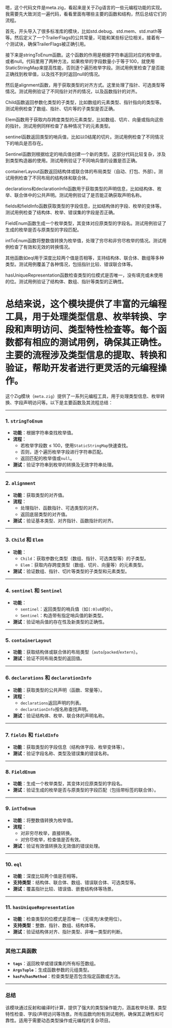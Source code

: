 嗯，这个代码文件是meta.zig，看起来是关于Zig语言的一些元编程功能的实现。我需要先大致浏览一遍代码，看看里面有哪些主要的函数和结构，然后总结它们的流程。

首先，开头导入了很多标准库的模块，比如std.debug、std.mem、std.math等等。然后定义了一个TrailerFlags的公共常量，可能和某些标记位相关。接着有一个测试块，确保TrailerFlags被正确引用。

接下来是stringToEnum函数。这个函数的作用是根据字符串返回对应的枚举值，或者null。代码里用了两种方法，如果枚举的字段数量小于等于100，就使用StaticStringMap来提高性能，否则逐个遍历枚举字段。测试用例里检查了是否能正确找到枚举值，以及找不到时返回null的情况。

然后是alignment函数，用于获取类型的对齐方式。这里处理了指针、可选类型等情况。测试用例验证了不同指针对齐的情况，以及函数指针的对齐。

Child函数返回参数化类型的子类型，比如数组的元素类型、指针指向的类型等。测试用例检查了数组、指针、切片等的子类型是否正确。

Elem函数用于获取内存跨度类型的元素类型，比如数组、切片、向量或指向这些的指针。测试用例同样检查了各种情况下的元素类型。

sentinel函数返回类型的哨兵值，比如以0结尾的切片。测试用例检查了不同情况下的哨兵是否存在。

Sentinel函数则根据给定的哨兵值创建一个新的类型。这部分代码比较复杂，涉及到类型构造器的使用。测试用例验证了不同哨兵值的设置是否正确。

containerLayout函数返回结构体或联合体的布局类型（自动、打包、外部）。测试用例检查了不同布局的结构体和联合体。

declarations和declarationInfo函数用于获取类型的声明信息，比如结构体、枚举、联合体中的公共声明。测试用例验证了是否能正确获取声明名称。

fields和fieldInfo函数获取类型的字段信息，比如结构体的字段、枚举的变体等。测试用例检查了结构体、枚举、错误集的字段是否正确。

FieldEnum函数生成一个枚举类型，其变体对应原类型的字段名。测试用例验证了生成的枚举是否与原类型的字段匹配。

intToEnum函数将整数值转换为枚举值，处理了穷尽和非穷尽枚举的情况。测试用例检查了有效和无效的转换情况。

其他函数如eql用于深度比较两个值是否相等，支持结构体、联合体、数组等多种类型。测试用例覆盖了各种情况，包括指针比较、错误联合体等。

hasUniqueRepresentation函数检查类型的位模式是否唯一，没有填充或未使用的位。测试用例验证了结构体、数组、指针等类型的正确性。

总结来说，这个模块提供了丰富的元编程工具，用于处理类型信息、枚举转换、字段和声明访问、类型特性检查等。每个函数都有相应的测试用例，确保其正确性。主要的流程涉及类型信息的提取、转换和验证，帮助开发者进行更灵活的元编程操作。
================================================
这个Zig模块（`meta.zig`）提供了一系列元编程工具，用于处理类型信息、枚举转换、字段声明访问等。以下是主要函数及其流程总结：

---

### 1. **`stringToEnum`**
- **功能**：根据字符串查找枚举值。
- **流程**：
  - 若枚举字段数 ≤ 100，使用`StaticStringMap`快速查找。
  - 否则，逐个遍历枚举字段进行字符串匹配。
  - 返回匹配的枚举值或`null`。
- **测试**：验证字符串到枚举的转换及无效字符串处理。

---

### 2. **`alignment`**
- **功能**：获取类型的对齐值。
- **流程**：
  - 处理指针、函数指针、可选类型的对齐。
  - 返回底层类型的对齐值。
- **测试**：验证基本类型、对齐指针、函数指针的对齐。

---

### 3. **`Child` 和 `Elem`**
- **功能**：
  - `Child`：获取参数化类型（数组、指针、可选类型等）的子类型。
  - `Elem`：获取内存跨度类型（数组、切片、向量等）的元素类型。
- **测试**：验证数组、指针、切片等类型的子类型和元素类型。

---

### 4. **`sentinel` 和 `Sentinel`**
- **功能**：
  - `sentinel`：返回类型的哨兵值（如`[:0]u8`的`0`）。
  - `Sentinel`：构造带有指定哨兵值的新类型。
- **测试**：验证哨兵值的存在性及新类型的正确性。

---

### 5. **`containerLayout`**
- **功能**：获取结构体或联合体的布局类型（`auto`/`packed`/`extern`）。
- **测试**：验证不同布局类型的返回值。

---

### 6. **`declarations` 和 `declarationInfo`**
- **功能**：获取类型的公共声明（函数、常量等）。
- **流程**：
  - `declarations`返回声明的列表。
  - `declarationInfo`按名称查找声明。
- **测试**：验证结构体、枚举、联合体的声明名称。

---

### 7. **`fields` 和 `fieldInfo`**
- **功能**：获取类型的字段信息（结构体字段、枚举变体等）。
- **测试**：验证字段名称、类型及错误集的错误名称。

---

### 8. **`FieldEnum`**
- **功能**：生成一个枚举类型，其变体对应原类型的字段名。
- **测试**：验证生成的枚举是否与原类型的字段匹配（包括带标签的联合体）。

---

### 9. **`intToEnum`**
- **功能**：将整数值转换为枚举值。
- **流程**：
  - 对非穷尽枚举，直接转换。
  - 对穷尽枚举，检查值是否有效。
- **测试**：验证有效值转换及无效值的错误处理。

---

### 10. **`eql`**
- **功能**：深度比较两个值是否相等。
- **支持类型**：结构体、联合体、数组、错误联合体、可选类型等。
- **测试**：覆盖指针比较、错误值、嵌套结构体等场景。

---

### 11. **`hasUniqueRepresentation`**
- **功能**：检查类型的位模式是否唯一（无填充/未使用位）。
- **支持类型**：整数、指针、数组、结构体等。
- **测试**：验证结构体对齐、指针类型、非唯一类型的判断。

---

### 其他工具函数
- **`tags`**：返回枚举或错误集的所有标签数组。
- **`ArgsTuple`**：生成函数参数的元组类型。
- **`hasFn`/`hasMethod`**：检查类型是否包含指定函数或方法。

---

### 总结
该模块通过反射和编译时计算，提供了强大的类型操作能力，涵盖枚举处理、类型特性检查、字段/声明访问等场景。所有函数均附有测试用例，确保其正确性和可靠性。适用于需要动态类型操作或元编程的复杂项目。